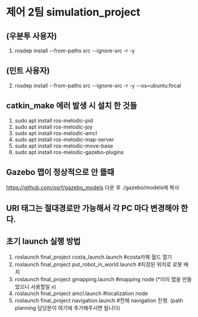 # 제어 2팀 simulation_project

## (우분투 사용자)

1. rosdep install --from-paths src --ignore-src -r -y

## (민트 사용자)

2. rosdep install --from-paths src --ignore-src -r -y --os=ubuntu:focal

## catkin_make 에러 발생 시 설치 한 것들
1) sudo apt install ros-melodic-pid
2) sudo apt install ros-melodic-joy
3) sudo apt install ros-melodic-amcl
4) sudo apt install ros-melodic-map-server
5) sudo apt install ros-melodic-move-base
6) sudo apt install ros-melodic-gazebo-plugins

## Gazebo 맵이 정상적으로 안 뜰때 
https://github.com/osrf/gazebo_models 다운 후 ./gazebo/models에 복사

## URI 태그는 절대경로만 가능해서 각 PC 마다 변경해야 한다.

## 초기 launch 실행 방법
 1) roslaunch final_project costa_launch.launch            #costa카페 월드 열기
 2) roslaunch final_project put_robot_in_world.launch      #지정된 위치로 로봇 배치
 3) roslaunch final_project gmapping.launch                #mapping node  (*이미 맵을 만들었으니 사용할일 x)
 4) roslaunch final_project amcl.launch                    #localization node 
 5) roslaunch final_project navigation.launch              #전체 navigation 진행. (path planning 담당분이 여기에 추가해주시면 됩니다)

 





